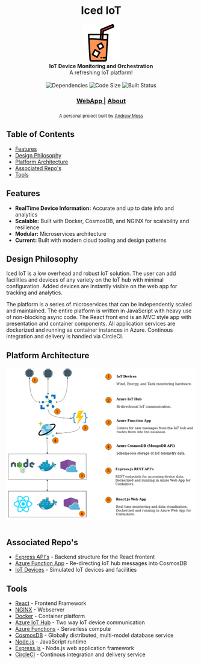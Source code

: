 <h1 align="center">Iced IoT</h1>

<div align="center">
  <img src="public/ice-tea-color.png" alt="Logo" width="100" height="100"/>
</div>
<div align="center">
  <strong>IoT Device Monitoring and Orchestration</strong>
</div>
<div align="center">
  A refreshing IoT platform!
</div>

<br />

<div align="center">
  <!-- Dependencies -->
  <a>
    <img src="https://img.shields.io/david/agmoss/iced-iot" alt="Dependencies" />
  </a>
  <!-- Size -->
  <a>
    <img src="https://img.shields.io/github/languages/code-size/agmoss/iced-iot" alt="Code Size" />
  </a>
  <!--CircleCI Build -->
  <a>
    <img src="https://img.shields.io/circleci/build/github/agmoss/iced-iot/master" alt="Built Status">
  </a>
</div>

<div align="center">
  <h3>
    <a href="https://icediot.com/">
      WebApp
    </a>
    <span> | </span>
    <a href="https://icediot.com/about">
      About
    </a>
  </h3>
</div>

<div align="center">
  <sub>A personal project built by
  <a href="https://github.com/agmoss">Andrew Moss</a>
</div>

## Table of Contents
- [Features](#features)
- [Design Philosophy](#design-philosophy)
- [Platform Architecture](#platform-architecture)
- [Associated Repo's](#associated-repo's)
- [Tools](#tools)

## Features
- __RealTime Device Information:__ Accurate and up to date info and analytics
- __Scalable:__ Built with Docker, CosmosDB, and NGINX for scalability and resilience
- __Modular:__ Microservices architecture
- __Current:__ Built with modern cloud tooling and design patterns

## Design Philosophy
Iced IoT is a low overhead and robust IoT solution. The user can add facilities and devices of any variety on the IoT hub with minimal configuration. Added devices are instantly visible on the web app for tracking and analytics. 

The platform is a series of microservices that can be independently scaled and maintained. The entire platform is written in JavaScript with heavy use of non-blocking async code. The React front end is an MVC style app with presentation and container components. All application services are dockerized and running as container instances in Azure. Continous integration and delivery is handled via CircleCI. 

## Platform Architecture
<div align="center">
  <a>
    <img src="public/system-dark.png" alt="Architecture" />
  </a> 
</div>
<br />

## Associated Repo's
- [Express API's](https://github.com/agmoss/iotsimbackend) - Backend structure for the React frontent
- [Azure Function App](https://github.com/agmoss/IotHub_EventHub_MongoDB) - Re-directing IoT hub messages into CosmosDB
- [IoT Devices](https://github.com/agmoss/iot-simulation) - Simulated IoT devices and facilities

## Tools
- [React](https://reactjs.org/) - Frontend Framework
- [NGINX](https://www.nginx.com/) - Webserver
- [Docker](https://www.docker.com/) - Container platform
- [Azure IoT Hub](https://azure.microsoft.com/en-ca/services/iot-hub/) - Two way IoT device communication
- [Azure Functions](https://docs.microsoft.com/en-us/azure/azure-functions/) - Serverless compute
- [CosmosDB](https://azure.microsoft.com/en-ca/services/cosmos-db/) - Globally distributed, multi-model database service
- [Node.js](https://nodejs.org/en/) - JavaScript runtime
- [Express.js](https://expressjs.com/) - Node.js web application framework
- [CircleCI](https://circleci.com/) - Continous integration and delivery service